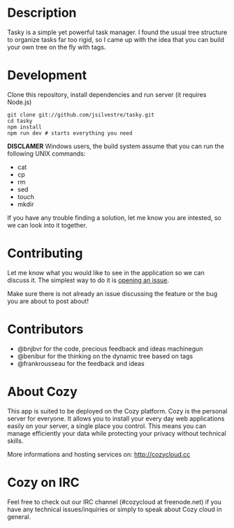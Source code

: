 # Description

Tasky is a simple yet powerful task manager. I found the usual tree structure to organize tasks far too rigid, so I came up with the idea that you can build your own tree on the fly with tags.


# Development

Clone this repository, install dependencies and run server (it requires Node.js)

    git clone git://github.com/jsilvestre/tasky.git
    cd tasky
    npm install
    npm run dev # starts everything you need

**DISCLAMER**
Windows users, the build system assume that you can run the following UNIX commands:

* cat
* cp
* rm
* sed
* touch
* mkdir

If you have any trouble finding a solution, let me know you are intested, so we can look into it together.

# Contributing
Let me know what you would like to see in the application so we can discuss it. The simplest way to do it is [opening an issue](https://github.com/jsilvestre/tasky/issues/new).

Make sure there is not already an issue discussing the feature or the bug you are about to post about!

# Contributors
* @bnjbvr for the code, precious feedback and ideas machinegun
* @benibur for the thinking on the dynamic tree based on tags
* @frankrousseau for the feedback and ideas

# About Cozy

This app is suited to be deployed on the Cozy platform. Cozy is the personal
server for everyone. It allows you to install your every day web applications
easily on your server, a single place you control. This means you can manage
efficiently your data while protecting your privacy without technical skills.

More informations and hosting services on:
http://cozycloud.cc

# Cozy on IRC
Feel free to check out our IRC channel (#cozycloud at freenode.net) if you have any technical issues/inquiries or simply to speak about Cozy cloud in general.
